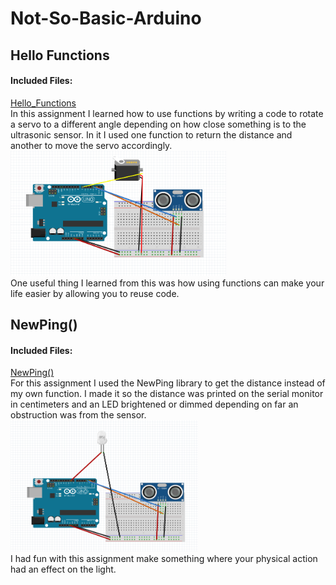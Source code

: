 # Not-So-Basic-Arduino

## Hello Functions
#### Included Files:
<a href="Hello_Functions">Hello_Functions</a> <br/>
In this assignment I learned how to use functions by writing a code to rotate a servo to a different angle depending on how close something is to the ultrasonic sensor. In it I used one function to return the distance and another to move the servo accordingly. <br/>
<IMG SRC="FritzingDiagrams/Hello_FunctionsScreenshot.PNG"  width="345" height="200">
<br/>
One useful thing I learned from this was how using functions can make your life easier by allowing you to reuse code.

## NewPing()
#### Included Files:
<a href="NewPing()">NewPing()</a> <br/>
For this assignment I used the NewPing library to get the distance instead of my own function. I made it so the distance was printed on the serial monitor in centimeters and an LED brightened or dimmed depending on far an obstruction was from the sensor.
<IMG SRC="FritzingDiagrams/NewPing()Screenshot.PNG"  width="300" height="210">
<br/>
I had fun with this assignment make something where your physical action had an effect on the light.
